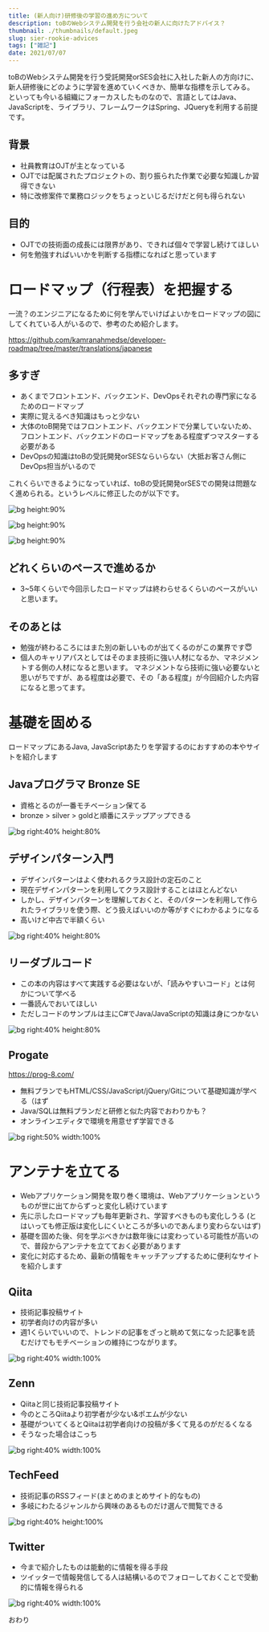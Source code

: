 ```yaml
---
title: (新人向け)研修後の学習の進め方について
description: toBのWebシステム開発を行う会社の新人に向けたアドバイス？
thumbnail: ./thumbnails/default.jpeg
slug: sier-rookie-advices
tags: ["雑記"]
date: 2021/07/07
---
```



toBのWebシステム開発を行う受託開発orSES会社に入社した新人の方向けに、新人研修後にどのように学習を進めていくべきか、簡単な指標を示してみる。  
といっても今いる組織にフォーカスしたものなので、言語としてはJava、JavaScriptを、ライブラリ、フレームワークはSpring、JQueryを利用する前提です。

## 背景
- 社員教育はOJTが主となっている
- OJTでは配属されたプロジェクトの、割り振られた作業で必要な知識しか習得できない
- 特に改修案件で業務ロジックをちょっといじるだけだと何も得られない


## 目的
- OJTでの技術面の成長には限界があり、できれば個々で学習し続けてほしい
- 何を勉強すればいいかを判断する指標になればと思っています


# ロードマップ（行程表）を把握する

一流？のエンジニアになるために何を学んでいけばよいかをロードマップの図にしてくれている人がいるので、参考のため紹介します。

https://github.com/kamranahmedse/developer-roadmap/tree/master/translations/japanese


## 多すぎ

- あくまでフロントエンド、バックエンド、DevOpsそれぞれの専門家になるためのロードマップ
- 実際に覚えるべき知識はもっと少ない
- 大体のtoB開発ではフロントエンド、バックエンドで分業していないため、フロントエンド、バックエンドのロードマップをある程度ずつマスターする必要がある
- DevOpsの知識はtoBの受託開発orSESならいらない（大抵お客さん側にDevOps担当がいるので

これくらいできるようになっていれば、toBの受託開発orSESでの開発は問題なく進められる。というレベルに修正したのが以下です。

![bg height:90%](./img/ars-frontend-map.png)

![bg height:90%](./img/ars-backend-map1.png)

![bg height:90%](./img/ars-backend-map2.png)

## どれくらいのペースで進めるか

- 3~5年くらいで今回示したロードマップは終わらせるくらいのペースがいいと思います。


## そのあとは

- 勉強が終わるころにはまた別の新しいものが出てくるのがこの業界です😇
- 個人のキャリアパスとしてはそのまま技術に強い人材になるか、マネジメントする側の人材になると思います。
    マネジメントなら技術に強い必要ないと思いがちですが、ある程度は必要で、その「ある程度」が今回紹介した内容になると思ってます。

# 基礎を固める

ロードマップにあるJava, JavaScriptあたりを学習するのにおすすめの本やサイトを紹介します


## Javaプログラマ Bronze SE

- 資格とるのが一番モチベーション保てる
- bronze > silver > goldと順番にステップアップできる

![bg right:40% height:80%](./img/oracle-java-bronze.jpg)


## デザインパターン入門

- デザインパターンはよく使われるクラス設計の定石のこと
- 現在デザインパターンを利用してクラス設計することはほとんどない
- しかし、デザインパターンを理解しておくと、そのパターンを利用して作られたライブラリを使う際、どう扱えばいいのか等がすぐにわかるようになる
- 高いけど中古で半額くらい

![bg right:40% height:80%](./img/java-design-pattern.jpg)


## リーダブルコード

- この本の内容はすべて実践する必要はないが、「読みやすいコード」とは何かについて学べる
- 一番読んでおいてほしい
- ただしコードのサンプルは主にC#でJava/JavaScriptの知識は身につかない

![bg right:40% height:80%](./img/readable-code.jpg)


## Progate

https://prog-8.com/

- 無料プランでもHTML/CSS/JavaScript/jQuery/Gitについて基礎知識が学べる（はず
- Java/SQLは無料プランだと研修と似た内容でおわりかも？
- オンラインエディタで環境を用意せず学習できる

![bg right:50% width:100%](./img/progate.png)


# アンテナを立てる

- Webアプリケーション開発を取り巻く環境は、Webアプリケーションというものが世に出てからずっと変化し続けています
- 先に示したロードマップも毎年更新され、学習すべきものも変化しうる
    (とはいっても修正版は変化しにくいところが多いのであんまり変わらないはず)
- 基礎を固めた後、何を学ぶべきかは数年後には変わっている可能性が高いので、普段からアンテナを立てておく必要があります
- 変化に対応するため、最新の情報をキャッチアップするために便利なサイトを紹介します


## Qiita

- 技術記事投稿サイト
- 初学者向けの内容が多い
- 週1くらいでいいので、トレンドの記事をざっと眺めて気になった記事を読むだけでもモチベーションの維持につながります。

![bg right:40% width:100%](./img/qiita.png)


## Zenn

- Qiitaと同じ技術記事投稿サイト
- 今のところQiitaより初学者が少ない&ポエムが少ない
- 基礎がついてくるとQiitaは初学者向けの投稿が多くて見るのがだるくなる
- そうなった場合はこっち

![bg right:40% width:100%](./img/zenn.jpg)

## TechFeed

- 技術記事のRSSフィード(まとめのまとめサイト的なもの)
- 多岐にわたるジャンルから興味のあるものだけ選んで閲覧できる

![bg right:40% height:100%](./img/techfeed.png)


## Twitter

- 今まで紹介したものは能動的に情報を得る手段
- ツイッターで情報発信してる人は結構いるのでフォローしておくことで受動的に情報を得られる

![bg right:40% width:100%](./img/twitter.jpg)


おわり